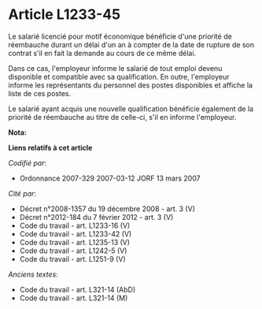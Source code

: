 # Article L1233-45

Le salarié licencié pour motif économique bénéficie d'une priorité de réembauche durant un délai d'un an à compter de la date
de rupture de son contrat s'il en fait la demande au cours de ce même délai.

Dans ce cas, l'employeur informe le salarié de tout emploi devenu disponible et compatible avec sa qualification. En outre,
l'employeur informe les représentants du personnel des postes disponibles et affiche la liste de ces postes.

Le salarié ayant acquis une nouvelle qualification bénéficie également de la priorité de réembauche au titre de celle-ci,
s'il en informe l'employeur.

**Nota:**



**Liens relatifs à cet article**

_Codifié par_:

  - Ordonnance 2007-329 2007-03-12 JORF 13 mars 2007

_Cité par_:

  - Décret n°2008-1357 du 19 décembre 2008 - art. 3 (V)
  - Décret n°2012-184 du 7 février 2012 - art. 3 (V)
  - Code du travail - art. L1233-16 (V)
  - Code du travail - art. L1233-42 (V)
  - Code du travail - art. L1235-13 (V)
  - Code du travail - art. L1242-5 (V)
  - Code du travail - art. L1251-9 (V)

_Anciens textes_:

  - Code du travail - art. L321-14 (AbD)
  - Code du travail - art. L321-14 (M)
